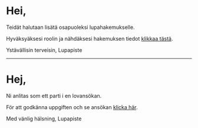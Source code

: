 # Hei,

Teid&auml;t halutaan lis&auml;t&auml; osapuoleksi lupahakemukselle.

Hyv&auml;ksy&auml;ksesi roolin ja n&auml;hd&auml;ksesi hakemuksen tiedot [klikkaa t&auml;st&auml;]({{link-fi}}).

Yst&auml;v&auml;llisin terveisin, Lupapiste

---

# Hej,

Ni anlitas som ett parti i en lovans&ouml;kan.

F&ouml;r att godk&auml;nna uppgiften och se ans&ouml;kan [klicka h&auml;r]({{link-sv}}).

Med v&auml;nlig h&auml;lsning, Lupapiste
